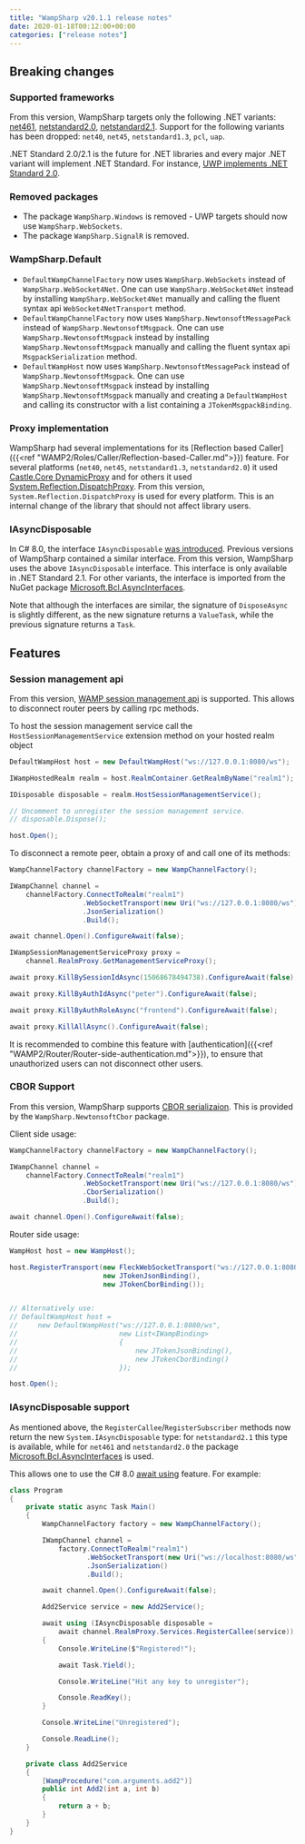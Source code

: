 ```yaml
---
title: "WampSharp v20.1.1 release notes"
date: 2020-01-18T00:12:00+00:00
categories: ["release notes"]
---
```


## Breaking changes

### Supported frameworks

From this version, WampSharp targets only the following .NET variants: [net461](https://github.com/microsoft/dotnet/tree/master/releases/net461), [netstandard2.0](https://devblogs.microsoft.com/dotnet/announcing-net-standard-2-0/), [netstandard2.1](https://devblogs.microsoft.com/dotnet/announcing-net-standard-2-1/). Support for the following variants has been dropped: `net40`, `net45`, `netstandard1.3`, `pcl`, `uap`.

.NET Standard 2.0/2.1 is the future for .NET libraries and every major .NET variant will implement .NET Standard. For instance, [UWP implements .NET Standard 2.0](https://devblogs.microsoft.com/dotnet/announcing-uwp-support-for-net-standard-2-0/).

### Removed packages

* The package `WampSharp.Windows` is removed - UWP targets should now use `WampSharp.WebSockets`.
* The package `WampSharp.SignalR` is removed.

### WampSharp.Default

* `DefaultWampChannelFactory` now uses `WampSharp.WebSockets` instead of `WampSharp.WebSocket4Net`. One can use `WampSharp.WebSocket4Net` instead by installing `WampSharp.WebSocket4Net` manually and calling the fluent syntax api `WebSocket4NetTransport` method.
* `DefaultWampChannelFactory` now uses `WampSharp.NewtonsoftMessagePack` instead of `WampSharp.NewtonsoftMsgpack`. One can use `WampSharp.NewtonsoftMsgpack` instead by installing `WampSharp.NewtonsoftMsgpack` manually and calling the fluent syntax api `MsgpackSerialization` method.
* `DefaultWampHost` now uses `WampSharp.NewtonsoftMessagePack` instead of `WampSharp.NewtonsoftMsgpack`. One can use `WampSharp.NewtonsoftMsgpack` instead by installing `WampSharp.NewtonsoftMsgpack` manually and creating a `DefaultWampHost` and calling its constructor with a list containing a `JTokenMsgpackBinding`.

### Proxy implementation

WampSharp had several implementations for its [Reflection based Caller]({{<ref "WAMP2/Roles/Caller/Reflection-based-Caller.md">}}) feature. For several platforms (`net40`, `net45`, `netstandard1.3`, `netstandard2.0`) it used [Castle.Core DynamicProxy](http://www.castleproject.org/projects/dynamicproxy/) and for others it used [System.Reflection.DispatchProxy](https://docs.microsoft.com/en-us/dotnet/api/system.reflection.dispatchproxy?view=netcore-3.1). From this version, `System.Reflection.DispatchProxy` is used for every platform. This is an internal change of the library that should not affect library users.

### IAsyncDisposable

In C# 8.0, the interface `IAsyncDisposable` [was introduced](https://docs.microsoft.com/en-us/dotnet/api/system.iasyncdisposable?view=netcore-3.1). Previous versions of WampSharp contained a similar interface. From this version, WampSharp uses the above `IAsyncDisposable` interface. This interface is only available in .NET Standard 2.1. For other variants, the interface is imported from the NuGet package [Microsoft.Bcl.AsyncInterfaces](https://www.nuget.org/packages/Microsoft.Bcl.AsyncInterfaces/).

Note that although the interfaces are similar, the signature of `DisposeAsync` is slightly different, as the new signature returns a `ValueTask`, while the previous signature returns a `Task`.

## Features

### Session management api

From this version, [WAMP session management api](https://wamp-proto.org/_static/gen/wamp_latest.html#x14-5-1-3-session-meta-procedures) is supported. This allows to disconnect router peers by calling rpc methods.

To host the session management service call the `HostSessionManagementService` extension method on your hosted realm object

```csharp
DefaultWampHost host = new DefaultWampHost("ws://127.0.0.1:8080/ws");

IWampHostedRealm realm = host.RealmContainer.GetRealmByName("realm1");

IDisposable disposable = realm.HostSessionManagementService();

// Uncomment to unregister the session management service.
// disposable.Dispose();

host.Open();
```

To disconnect a remote peer, obtain a proxy of and call one of its methods:

```csharp
WampChannelFactory channelFactory = new WampChannelFactory();

IWampChannel channel =
    channelFactory.ConnectToRealm("realm1")
                  .WebSocketTransport(new Uri("ws://127.0.0.1:8080/ws"))
                  .JsonSerialization()
                  .Build();

await channel.Open().ConfigureAwait(false);

IWampSessionManagementServiceProxy proxy = 
    channel.RealmProxy.GetManagementServiceProxy();

await proxy.KillBySessionIdAsync(15068678494738).ConfigureAwait(false);

await proxy.KillByAuthIdAsync("peter").ConfigureAwait(false);

await proxy.KillByAuthRoleAsync("frontend").ConfigureAwait(false);

await proxy.KillAllAsync().ConfigureAwait(false);
```

It is recommended to combine this feature with [authentication]({{<ref "WAMP2/Router/Router-side-authentication.md">}}), to ensure that unauthorized users can not disconnect other users.

### CBOR Support

From this version, WampSharp supports [CBOR serializaion](https://github.com/wamp-proto/wamp-proto/issues/151). This is provided by the `WampSharp.NewtonsoftCbor` package.

Client side usage:

```csharp
WampChannelFactory channelFactory = new WampChannelFactory();

IWampChannel channel =
    channelFactory.ConnectToRealm("realm1")
                  .WebSocketTransport(new Uri("ws://127.0.0.1:8080/ws"))
                  .CborSerialization()
                  .Build();

await channel.Open().ConfigureAwait(false);
```

Router side usage:

```csharp
WampHost host = new WampHost();

host.RegisterTransport(new FleckWebSocketTransport("ws://127.0.0.1:8080/ws"),
                       new JTokenJsonBinding(),
                       new JTokenCborBinding());


// Alternatively use:
// DefaultWampHost host =
//     new DefaultWampHost("ws://127.0.0.1:8080/ws",
//                         new List<IWampBinding>
//                         {
//                             new JTokenJsonBinding(),
//                             new JTokenCborBinding()
//                         });

host.Open();
```

### IAsyncDisposable support

As mentioned above, the `RegisterCallee`/`RegisterSubscriber` methods now return the new `System.IAsyncDisposable` type: for `netstandard2.1` this type is available, while for `net461` and `netstandard2.0` the package [Microsoft.Bcl.AsyncInterfaces](https://www.nuget.org/packages/Microsoft.Bcl.AsyncInterfaces/) is used.

This allows one to use the C# 8.0 [await using](https://www.tabsoverspaces.com/233779-using-await-using-iasyncdisposable-with-configureawait) feature. For example:

```csharp
class Program
{
    private static async Task Main()
    {
        WampChannelFactory factory = new WampChannelFactory();

        IWampChannel channel =
            factory.ConnectToRealm("realm1")
                   .WebSocketTransport(new Uri("ws://localhost:8080/ws"))
                   .JsonSerialization()
                   .Build();

        await channel.Open().ConfigureAwait(false);

        Add2Service service = new Add2Service();

        await using (IAsyncDisposable disposable =
            await channel.RealmProxy.Services.RegisterCallee(service))
        {
            Console.WriteLine($"Registered!");

            await Task.Yield();

            Console.WriteLine("Hit any key to unregister");

            Console.ReadKey();
        }

        Console.WriteLine("Unregistered");

        Console.ReadLine();
    }

    private class Add2Service
    {
        [WampProcedure("com.arguments.add2")]
        public int Add2(int a, int b)
        {
            return a + b;
        }
    }
}
```
